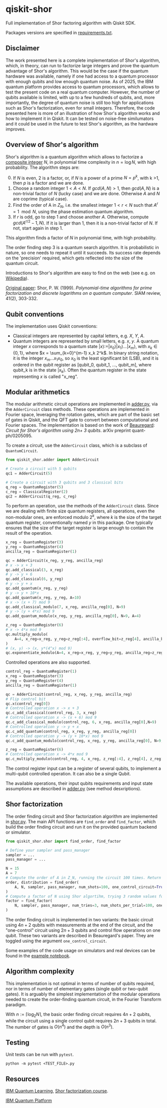 # qiskit-shor
Full implementation of Shor factoring algorithm with Qiskit SDK.

Packages versions are specified in [requirements.txt](https://github.com/benjamin-assel/qiskit-shor/blob/main/requirements.txt).

[adder.py]: https://github.com/benjamin-assel/qiskit-shor/tree/main/qiskit_shor/adder.py
[shor.py]: https://github.com/benjamin-assel/qiskit-shor/tree/main/qiskit_shor/shor.py
[example notebook]: https://github.com/benjamin-assel/qiskit-shor/blob/main/example.ipynb

## Disclaimer
The work presented here is a complete implementation of Shor's algorithm, which, in theory, can run to factorize large integers and prove the quantum advantage of Shor's algorithm. This would be the case if the quantum hardware was available, namely if one had access to a quantum processor with enough qubits and low enough quantum noise. 
As of 2025, the IBM quantum platform provides access to quantum processors, which allows to test the present code on a real quantum computer. However, the number of qubits available is limited, with up to a few hundreds of qubits, and, more importantly, the degree of quantum noise is still too high for applications such as Shor's factorization, even for small integers.
Therefore, the code presented here is more of an illustration of how Shor's algorithm works and how to implement it in Qiskit. It can be tested on noise-free similumators and it could be used in the future to test Shor's algorithm, as the hardware improves.


## Overview of Shor's algorithm
Shor's algorithm is a quantum algorithm which allows to factorize a [composite integer](https://en.wikipedia.org/wiki/Composite_number) $N$, in polynomial 
time complexity in $n = \log N$, with high probability.
The algorithm steps are:

0. If $N$ is even, 2 is a factor, or, if $N$ is a power of a prime $N = p^k$, with k >1, 
then $p$ is a factor and we are done.
1. Choose a random integer $1 < A < N$. 
If $gcd(A, N) > 1$, then $gcd(A, N)$ is a non-trivial factor of $N$ (lucky case) and we are done. 
Otherwise $A$ and $N$ are coprime (typical case).
2. Find the order of A in $Z_N$, i.e. the smallest integer $1 < r < N$ such that $A^r = 1 \mod N$, using the
phase estimation quantum algorithm.
3. If $r$ is odd, go to step 1 and choose another $A$.
Otherwise, compute $gcd(A^{r/2} - 1, N)$. If it is larger than 1, then it is a non-trivial factor of $N$. 
If not, start again in step 1.

This algorithm finds a factor of $N$ in polynomial time, with high probability. 

The order finding step 3 is a quantum search algorithm. It is probabilistic in nature, so one needs to repeat it until it succeeds. Its success rate depends on the 'precision' required, which gets reflected into the size of the quantum circuit.

Introductions to Shor's algorithm are easy to find on the web (see e.g. on [Wikipedia](https://en.wikipedia.org/wiki/Shor%27s_algorithm)). 

[Original paper](https://arxiv.org/abs/quant-ph/9508027):
Shor, P. W. (1999). *Polynomial-time algorithms for prime factorization and discrete logarithms on a quantum computer*. SIAM review, 41(2), 303-332.

## Qubit conventions
The implementation uses Qiskit conventions:
* Classical integers are represented by capital letters, e.g. $X$, $Y$, $A$.
* Quantum integers are represented by small letters, e.g. $x$, $y$.
A quantum integer $x$ corresponds to a quantum state $|x\rangle := |x_0\rangle |x_1\rangle ... |x_m\rangle$, 
with $x_k \in \{0, 1\}$, where $x = \sum_{k=0}^{m-1} x_k 2^k$. In binary string notation, it is the integer $x_m ... x_1 x_0$, so $x_0$ is the least significant bit (LSB), and it is ordered in the qubit register as [qubit_0, qubit_1, ..., qubit_m], where qubit_k is in the 
state $|x_k\rangle$. Often the quantum register in the state representing $x$ is called "x_reg".

## Modular arithmetics
The modular arithmetic circuit operations are implemented in [adder.py], via the
`AdderCircuit` class methods.
These operations are implemented in Fourier space, leveraging the rotation gates, 
which are part of the basic set of gates in Qiskit, and the QFT gate to convert between
computational and Fourier spaces.
The implementation is based on the work of [Beauregard](https://arxiv.org/abs/quant-ph/0205095): *Circuit for Shor's algorithm using 2n+ 3 qubits*. arXiv preprint quant-ph/0205095. 

To create a circuit, use the `AdderCircuit` class, which is a subclass of `QuantumCircuit`.

```python
from qiskit_shor.adder import AdderCircuit

# Create a circuit with 5 qubits
qc1 = AdderCircuit(5)

# Create a circuit with 3 qubits and 3 classical bits 
q_reg = QuantumRegister(5)
c_reg = ClassicalRegister(2)
qc2 = AdderCircuit(q_reg, c_reg)
```
To perform an operation, use the methods of the `AdderCircuit` class.
Since we are dealing with finite size quantum registers, all operations, even the non-modular ones, 
are enforced modulo $2^k$, where $k$ is the size of the target quantum register, conventionally 
named $y$ in this package. One typically ensures that the size of the target register is large enough 
to contain the result of the operation.

```python
x_reg = QuantumRegister(3)
y_reg = QuantumRegister(4)
ancilla_reg = QuantumRegister(1)

qc = AdderCircuit(x_reg, y_reg, ancilla_reg)
# x -> x + 3
qc.add_classical(3, x_reg)
# y -> y + 6
qc.add_classical(6, y_reg)
# y -> y + x
qc.add_quantum(x_reg, y_reg)
# y -> y + 10*x
qc.add_quantum(x_reg, y_reg, A=10)
# x -> (x + 7) mod 9  
qc.add_classical_modulo(7, x_reg, ancilla_reg[0], N=9)
# y -> (y + 4*x) mod 9
qc.add_quantum_modulo(x_reg, y_reg, ancilla_reg[0], N=9, A=4)

z_reg = QuantumRegister(6)
# x -> 4*x mod 9
qc.multiply_modulo(
    A=4, x_reg=x_reg, y_reg=z_reg[:4], overflow_bit=z_reg[4], ancilla_bit=z_reg[5], N=9,
)
# (x, y) -> (x, y*(4^x) mod 9)
qc.exponentiate_modulo(A=4, x_reg=x_reg, y_reg=y_reg, ancilla_reg=z_reg, N=9)
```

Controlled operations are also supported.
```python
control_reg = QuantumRegister(1)
x_reg = QuantumRegister(3)
y_reg = QuantumRegister(4)
ancilla_reg = QuantumRegister(1)

qc = AdderCircuit(control_reg, x_reg, y_reg, ancilla_reg)
# Flip control bit
qc.x(control_reg[0])
# Controlled operation x -> x + 3
qc.c_add_classical(control_reg, 3, x_reg)
# Controlled operation x -> (x + 6) mod 9
qc.c_add_classical_modulo(control_reg, 6, x_reg, ancilla_reg[0],N=9)
# Controlled operation y -> y + x
qc.c_add_quantum(control_reg, x_reg, y_reg, ancilla_reg[0])
# Controlled operation y -> (y + 10*x) mod 9
qc.c_add_quantum_modulo(control_reg, x_reg, y_reg, ancilla_reg[0], N=9, A=10)

z_reg = QuantumRegister(6)
# Controlled operation x -> 4*x mod 9
qc.c_multiply_modulo(control_reg, 4, x_reg, z_reg[:4], z_reg[4], z_reg[5], N=9)
```
The control register input can be a register of several qubits, to implement a 
multi-qubit controlled operation. It can also be a single Qubit.

The available operations, their input qubits requirements and input state assumptions are described in [adder.py] 
(see method desxriptions).

## Shor factorization
The order finding circuit and Shor factorization algorithm are implemented in [shor.py].
The main API functions are `find_order` and `find_factor`, which build the order 
finding circuit and run it on the provided quantum backend or simulator.
```python
from qiskit_shor.shor import find_order, find_factor

# Define your sampler and pass_manager
sampler = ...
pass_manager = ...

N = 15
A = 7
# Compute the order of A in Z_N, running the circuit 100 times. Return the order and the distribution of measurement outcomes.
order, distribution = find_order(
    A, N, sampler, pass_manager, num_shots=100, one_control_circuit=True,
)
# Compute a factor of N using Shor algortihm, trying 3 random values for A and running the circuit 100 times for each try.
factor = find_factor(
    N, sampler, pass_manager, num_tries=3, num_shots_per_trial=100, one_control_circuit=True,
)
```
The order finding circuit is implemented in two variants: the basic circuit using $4n+2$ qubits with measurements 
at the end of the circuit, and the "one-control" circuit using $2n+3$ qubits and control flow operations on one qubit.
These two variants are described in Beauregard's paper. They are toggled using the argument `one_control_circuit`.

Some examples of the code usage on simulators and real devices can be found in the [example notebook].

## Algorithm complexity

This implementation is not optimal in terms of number of qubits required, nor in terms of number of elementary gates (single qubit or two-qubit gates). It is arguably the simplest implementation of the modular operations needed to create the order-finding quantum circuit, in the Fourier Transform paradigm.

With $n := \lceil \log_2 N \rceil$, the basic order finding circuit requires $4n+2$ qubits, while the circuit using a single control qubit requires $2n+3$ qubits in total. The number of gates is $O(n^4)$ and the depth is $O(n^3)$.

## Testing
Unit tests can be run with `pytest`.
```
python -m pytest <TEST_FILE>.py
```

## Resources

[IBM Quantum Learning](https://learning.quantum.ibm.com/), [Shor factorization course](https://learning.quantum.ibm.com/course/fundamentals-of-quantum-algorithms/phase-estimation-and-factoring).

[IBM Quantum Platform](https://quantum.ibm.com/)